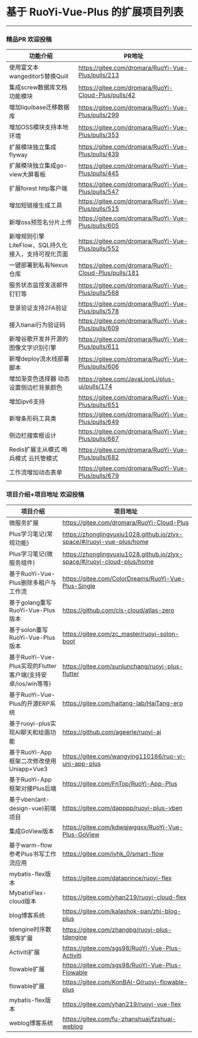 # 基于 RuoYi-Vue-Plus 的扩展项目列表
- - -
### 精品PR 欢迎投稿
| 功能介绍                            | PR地址                                                 |
|---------------------------------|------------------------------------------------------|
| 使用富文本wangeditor5替换Quill         | https://gitee.com/dromara/RuoYi-Vue-Plus/pulls/213   |
| 集成screw数据库文档功能模块                | https://gitee.com/dromara/RuoYi-Cloud-Plus/pulls/42  |
| 增加liquibase迁移数据库                | https://gitee.com/dromara/RuoYi-Vue-Plus/pulls/299   |
| 增加OSS模块支持本地环境                   | https://gitee.com/dromara/RuoYi-Vue-Plus/pulls/353   |
| 扩展模块独立集成flyway                  | https://gitee.com/dromara/RuoYi-Vue-Plus/pulls/439   |
| 扩展模块独立集成go-view大屏看板             | https://gitee.com/dromara/RuoYi-Vue-Plus/pulls/445   |
| 扩展forest http客户端                | https://gitee.com/dromara/RuoYi-Vue-Plus/pulls/547   |
| 增加短链接生成工具                       | https://gitee.com/dromara/RuoYi-Vue-Plus/pulls/515   |
| 新增oss预签名分片上传                    | https://gitee.com/dromara/RuoYi-Vue-Plus/pulls/605   |
| 新增规则引擎LiteFlow，SQL持久化接入，支持可视化页面 | https://gitee.com/dromara/RuoYi-Vue-Plus/pulls/552   |
| 一键部署到私有Nexus仓库                  | https://gitee.com/dromara/RuoYi-Cloud-Plus/pulls/181 |
| 服务状态监控发送邮件钉钉等                   | https://gitee.com/dromara/RuoYi-Vue-Plus/pulls/568   |
| 登录验证支持2FA验证                     | https://gitee.com/dromara/RuoYi-Vue-Plus/pulls/578   |
| 接入tianai行为验证码                   | https://gitee.com/dromara/RuoYi-Vue-Plus/pulls/609   |
| 新增谷歌开发并开源的图像文字识别引擎              | https://gitee.com/dromara/RuoYi-Vue-Plus/pulls/611   |
| 新增deploy流水线部署脚本                 | https://gitee.com/dromara/RuoYi-Vue-Plus/pulls/606   |
| 增加渐变色选择器 动态设置侧边栏背景颜色            | https://gitee.com/JavaLionLi/plus-ui/pulls/174       |
| 增加ipv6支持                        | https://gitee.com/dromara/RuoYi-Vue-Plus/pulls/651   |
| 新增条形码工具类                        | https://gitee.com/dromara/RuoYi-Vue-Plus/pulls/649   |
| 侧边栏搜索框设计                        | https://gitee.com/dromara/RuoYi-Vue-Plus/pulls/667   |
| Redis扩展主从模式 哨兵模式 云托管模式          | https://gitee.com/dromara/RuoYi-Vue-Plus/pulls/682   |
| 工作流增加动态表单                       | https://gitee.com/dromara/RuoYi-Vue-Plus/pulls/679   |

### 项目介绍+项目地址 欢迎投稿


| 项目介绍                                          | 项目地址                                                                    |
|-----------------------------------------------|-------------------------------------------------------------------------|
| 微服务扩展                                         | https://gitee.com/dromara/RuoYi-Cloud-Plus                              |
| Plus学习笔记(常规功能)                                | https://zhonglingyuxiu1028.github.io/zlyx-space/#/ruoyi-vue-plus/home   |
| Plus学习笔记(微服务组件)                               | https://zhonglingyuxiu1028.github.io/zlyx-space/#/ruoyi-cloud-plus/home |
| 基于RuoYi-Vue-Plus删除多租户与工作流                     | https://gitee.com/ColorDreams/RuoYi-Vue-Plus-Single                     |
| 基于golang重写RuoYi-Vue-Plus版本                    | https://github.com/cls-cloud/atlas-zero                                 |
| 基于solon重写RuoYi-Vue-Plus版本                     | https://gitee.com/zc_master/ruoyi-solon-boot                            |
| 基于RuoYi-Vue-Plus实现的Flutter客户端(支持安卓/ios/win等等) | https://gitee.com/sunlunchang/ruoyi-plus-flutter                        |
| 基于RuoYi-Vue-Plus的开源ERP系统                      | https://gitee.com/haitang-lab/HaiTang-erp                               |
| 基于ruoyi-plus实现AI聊天和绘画功能                       | https://github.com/ageerle/ruoyi-ai                                     |
| 基于RuoYi-App框架二次修改使用Uniapp+Vue3                | https://gitee.com/wangying110166/ruo-yi-uni-app-plus                    |
| 基于RuoYi-App框架对接Plus后端                         | https://gitee.com/FnTop/RuoYi-App-Plus                                  |
| 基于vben(ant-design-vue)前端项目                    | https://gitee.com/dapppp/ruoyi-plus-vben                                |
| 集成GoView版本                                    | https://gitee.com/kdwqjwgqxx/RuoYi-Vue-Plus-GoView                      |
| 基于warm-flow参考Plus书写工作流应用                      | https://gitee.com/iyhk_0/smart-flow                                     | 
| mybatis-flex版本                                | https://gitee.com/dataprince/ruoyi-flex                                 |
| MybatisFlex-cloud版本                           | https://gitee.com/yhan219/ruoyi-cloud-flex                              |
| blog博客系统                                      | https://gitee.com/kalashok-pan/zhi-blog-plus                            |
| tdengine时序数据库扩展                               | https://gitee.com/zhangbg/ruoyi-plus-tdengine                           |
| Activiti扩展                                    | https://gitee.com/sgs98/RuoYi-Vue-Plus-Activiti                         |
| flowable扩展                                    | https://gitee.com/sgs98/RuoYi-Vue-Plus-Flowable                         |
| flowable扩展                                    | https://gitee.com/KonBAI-Q/ruoyi-flowable-plus                          |
| mybatis-flex版本                                | https://gitee.com/yhan219/ruoyi-vue-flex                                |
| weblog博客系统                                    | https://gitee.com/fu-zhanshuai/fzshuai-weblog                           |